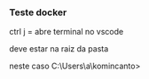 ### Teste docker

ctrl j = abre terminal no vscode

deve estar na raiz da pasta 

neste caso C:\Users\a\komincanto>